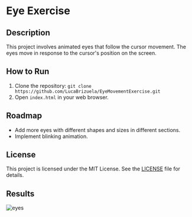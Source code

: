 # Eye Exercise

## Description
This project involves animated eyes that follow the cursor movement. The eyes move in response to the cursor's position on the screen.

## How to Run
1. Clone the repository: `git clone https://github.com/LucaBrizuela/EyeMovementExercise.git`
2. Open `index.html` in your web browser.

## Roadmap
- Add more eyes with different shapes and sizes in different sections.
- Implement blinking animation.

## License
This project is licensed under the MIT License. See the [LICENSE](LICENSE.txt) file for details.

## Results 
![eyes](Eye_Movement_Exercise_Example.gif)

